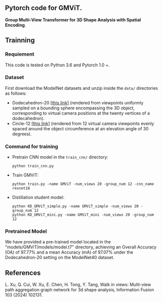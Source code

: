 ## Pytorch code for GMViT.
**Group Multi-View Transformer for 3D Shape Analysis with Spatial Encoding**.

## Trainning
###  Requiement
This code is tested on Python 3.6 and Pytorch 1.0 +.
###  Dataset
First download the ModelNet datasets and unzip inside the `data/` directories as follows:

- Dodecahedron-20 [[this link]](https://data.airc.aist.go.jp/kanezaki.asako/data/modelnet40v2png_ori4.tar
)  (rendered from viewpoints uniformly sampled on a bounding sphere encompassing the 3D object, corresponding to virtual camera positions at the twenty vertices of a dodecahedron).
- Circle-12 [[this link]](https://supermoe.cs.umass.edu/shape_recog/depth_images.tar.gz) (rendered from 12 virtual camera viewpoints evenly spaced around the object circumference at an elevation angle of 30 degrees).

### Command for training
- Pretrain CNN model in the `train_cnn/` directory: 

      python train_cnn.py

- Train GMViT: 

      python train.py -name GMViT -num_views 20 -group_num 12 -cnn_name resnet18 
      
- Distillation student model: 

      python KD_GMViT_simple.py -name GMViT_simple -num_views 20 -group_num 12
      python KD_GMViT_mini.py -name GMViT_mini -num_views 20 -group_num 12

### Pretrained Model
We have provided a pre-trained model located in the "models/GMViT/models/model.t7" directory, achieving an Overall Accuracy (OA) of 97.77% and a mean Accuracy (mA) of 97.07% under the Dodecahedron-20 setting on the ModelNet40 dataset.

## References

L. Xu, Q. Cui, W. Xu, E. Chen, H. Tong, Y. Tang, Walk in views: Multi-view path aggregation graph network for 3d shape analysis, Information Fusion 103 (2024) 102131.
